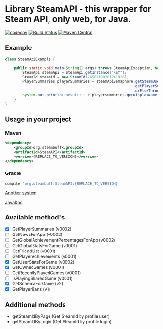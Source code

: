 # Library SteamAPI - this wrapper for Steam API, only web, for Java.



[![codecov](https://codecov.io/gh/SteamBuff/SteamAPI/branch/master/graph/badge.svg)](https://codecov.io/gh/SteamBuff/SteamAPI)
[![Build Status](https://travis-ci.org/SteamBuff/SteamAPI.svg?branch=master)](https://travis-ci.org/SteamBuff/SteamAPI)
[![Maven Central](https://maven-badges.herokuapp.com/maven-central/org.steambuff/SteamAPI/badge.svg?style=flat)](https://maven-badges.herokuapp.com/maven-central/org.steambuff/SteamAPI/)

## Example

```java
class SteamApiExample {
    
    public static void main(String[] args) throws SteamApiException, NoSuchElementException {
        SteamApi steamApi = SteamApi.getInstance("KEY");
        SteamId steamId = new SteamId(76561198201241926);
        PlayerSummaries playerSummaries = steamApiSemaphore.getSteamUserInterface()
                                                           .getPlayerSummaries(suspectSteamId)
                                                           .orElseThrow();
        System.out.println("Result: " + playerSummaries.getDisplayName());
    }
}
```

## Usage in your project

### Maven 

```xml
<dependency>
    <groupId>org.steambuff</groupId>
    <artifactId>SteamAPI</artifactId>
    <version>{REPLACE_TO_VERSION}</version>
</dependency>
```

### Gradle
```groovy
compile 'org.steambuff:SteamAPI:{REPLACE_TO_VERSION}'
```

[Another system](https://mvnrepository.com/artifact/org.steambuff/SteamAPI)

[JavaDoc](https://steambuff.github.io/SteamAPI/index.html?overview-summary.html)

## Available method's
- [x] GetPlayerSummaries (v0002)
- [ ] GetNewsForApp (v0002)
- [ ] GetGlobalAchievementPercentagesForApp (v0002)
- [ ] GetGlobalStatsForGame (v0001)
- [ ] GetFriendList (v0001)
- [ ] GetPlayerAchievements (v0001)
- [x] GetUserStatsForGame (v0002)
- [x] GetOwnedGames (v0001)
- [ ] GetRecentlyPlayedGames (v0001)
- [ ] IsPlayingSharedGame (v0001)
- [x] GetSchemaForGame (v2)
- [x] GetPlayerBans (v1)

## Additional methods

- getSteamIdByPage (Get SteamId by profile user)
- getSteamIdByLogin (Get SteamId by profile login)
